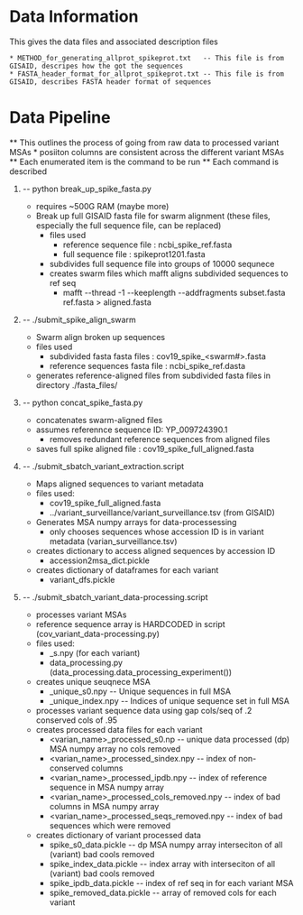 # Data Information 
This gives the data files and associated description files 


	* METHOD_for_generating_allprot_spikeprot.txt 	-- This file is from GISAID, descripes how the got the sequences
	* FASTA_header_format_for_allprot_spikeprot.txt -- This file is from GISAID, describes FASTA header format of sequences


#  Data Pipeline
** This outlines the process of going from raw data to processed variant MSAs
	* posiiton columns are consistent across the different variant MSAs	
** Each enumerated item is the command to be run 
** Each command is described


1. -- python break_up_spike_fasta.py
	- requires ~500G RAM (maybe more)
	- Break up full GISAID fasta file for swarm alignment 
	  (these files, especially the full sequence file, can be replaced)
		- files used
			- reference sequence file 	: ncbi_spike_ref.fasta
			- full sequence file 		: spikeprot1201.fasta
		- subdivides full sequence file into groups of 10000 sequnece
		- creates swarm files which mafft aligns subdivided sequences to ref seq
			- mafft  --thread -1 --keeplength --addfragments subset.fasta ref.fasta > aligned.fasta
2. -- ./submit_spike_align_swarm 
	- Swarm align broken up sequences
	- files used 
		- subdivided fasta fasta files 		: cov19_spike_<swarm#>.fasta
		- reference sequences fasta file	: ncbi_spike_ref.dasta
	- generates reference-aligned files from subdivided fasta files in directory ./fasta_files/

3. -- python concat_spike_fasta.py
	- concatenates swarm-aligned files 
	- assumes referennce sequence ID: YP_009724390.1 
		- removes redundant reference sequences from aligned files
	- saves full spike aligned file 		: cov19_spike_full_aligned.fasta 
	

4. -- ./submit_sbatch_variant_extraction.script
	- Maps aligned sequences to variant metadata
	- files used:
		- cov19_spike_full_aligned.fasta
		- ../variant_surveillance/variant_surveillance.tsv (from GISAID)
	- Generates MSA numpy arrays for data-processessing
		- only chooses sequences whose accession ID is in variant metadata (varian_surveillance.tsv)
	- creates dictionary to access aligned sequences by accession ID
		- accession2msa_dict.pickle
	- creates dictionary of dataframes for each variant 
		- variant_dfs.pickle

5. -- ./submit_sbatch_variant_data-processing.script
	- processes variant MSAs 
	- reference sequence array is HARDCODED in script (cov_variant_data-processing.py)
	- files used:
		- <variant name>_s.npy (for each variant)
		- data_processing.py (data_processing.data_processing_experiment())
	- creates unique seuqnece MSA
		- <variant name>_unique_s0.npy			-- Unique sequences in full MSA
		- <variant name>_unique_index.npy		-- Indices of unique sequence set in full MSA
	- processes variant sequence data using gap cols/seq of .2 conserved cols of .95
	- creates processed data files for each variant
		- <varian_name>_processed_s0.np			-- unique data processed (dp) MSA numpy array no cols removed
		- <varian_name>_processed_sindex.npy 		-- index of non-conserved columns
		- <varian_name>_processed_ipdb.npy 		-- index of reference sequence in MSA numpy array
		- <varian_name>_processed_cols_removed.npy	-- index of bad columns in MSA numpy array
		- <varian_name>_processed_seqs_removed.npy 	-- index of bad sequences which were removed
	- creates dictionary of variant processed data 
		- spike_s0_data.pickle 				-- dp MSA numpy array interseciton of all (variant) bad cools removed 
		- spike_index_data.pickle 			-- index array with interseciton of all (variant) bad cools removed 
		- spike_ipdb_data.pickle			-- index of ref seq in for each variant MSA
		- spike_removed_data.pickle			-- array of removed cols for each variant




